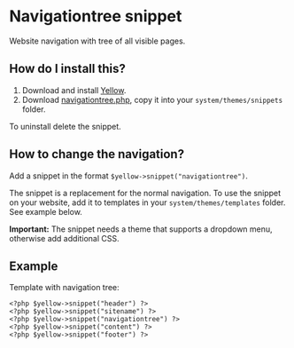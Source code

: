 Navigationtree snippet
======================
Website navigation with tree of all visible pages.

How do I install this?
----------------------
1. Download and install [Yellow](https://github.com/datenstrom/yellow/).  
2. Download [navigationtree.php](navigationtree.php?raw=true), copy it into your `system/themes/snippets` folder.  

To uninstall delete the snippet.

How to change the navigation?
-----------------------------
Add a snippet in the format `$yellow->snippet("navigationtree")`.  

The snippet is a replacement for the normal navigation. To use the snippet on your website, add it to templates in your `system/themes/templates` folder. See example below.

**Important:** The snippet needs a theme that supports a dropdown menu, otherwise add additional CSS.

Example
-------
Template with navigation tree:

    <?php $yellow->snippet("header") ?>
    <?php $yellow->snippet("sitename") ?>
    <?php $yellow->snippet("navigationtree") ?>
    <?php $yellow->snippet("content") ?>
    <?php $yellow->snippet("footer") ?>
